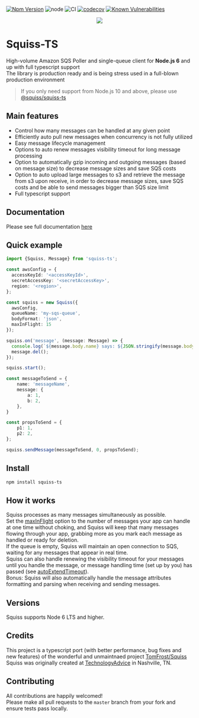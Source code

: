 [![Npm Version](https://img.shields.io/npm/v/@squiss/squiss-ts-bc.svg?style=popout)](https://www.npmjs.com/package/@squiss/squiss-ts-bc)
![node](https://img.shields.io/node/v-lts/@squiss/squiss-ts-bc)
![CI](https://github.com/PruvoNet/squiss-ts/workflows/CI/badge.svg?branch=master)
[![codecov](https://codecov.io/gh/PruvoNet/squiss-ts/branch/master/graph/badge.svg)](https://codecov.io/gh/PruvoNet/squiss-ts)
[![Known Vulnerabilities](https://snyk.io/test/github/PruvoNet/squiss-ts/badge.svg)](https://snyk.io/test/github/PruvoNet/squiss-ts)

<p align="center">
  <a href="https://squiss-ts.pruvo.com"><img src="https://github.com/PruvoNet/squiss-ts/blob/docs/source/images/logo.png?raw=true" /></a>
</p>

# Squiss-TS
High-volume Amazon SQS Poller and single-queue client for **Node.js 6** and up with full typescript support  
The library is production ready and is being stress used in a full-blown production environment

> If you only need support from Node.js 10 and above, please use [@squiss/squiss-ts](https://www.npmjs.com/package/@squiss/squiss-ts)

## Main features
- Control how many messages can be handled at any given point
- Efficiently auto pull new messages when concurrency is not fully utilized
- Easy message lifecycle management
- Options to auto renew messages visibility timeout for long message processing
- Option to automatically gzip incoming and outgoing messages (based on message size) to decrease message sizes and save SQS costs
- Option to auto upload large messages to s3 and retrieve the message from s3 upon receive, in order to decrease message sizes, save SQS costs and be able to send messages bigger than SQS size limit
- Full typescript support

## Documentation

Please see full documentation <a href="https://squiss-ts.pruvo.com">here</a>

## Quick example
```typescript
import {Squiss, Message} from 'squiss-ts';

const awsConfig = {
  accessKeyId: '<accessKeyId>',
  secretAccessKey: '<secretAccessKey>',
  region: '<region>',
};

const squiss = new Squiss({
  awsConfig,
  queueName: 'my-sqs-queue',
  bodyFormat: 'json',
  maxInFlight: 15
});

squiss.on('message', (message: Message) => {
  console.log(`${message.body.name} says: ${JSON.stringify(message.body.message)} and has attripute p1 with value ${message.attributes.p1}`);
  message.del();
});

squiss.start();

const messageToSend = {
    name: 'messageName',
    message: {
        a: 1,
        b: 2,
    },
}

const propsToSend = {
    p1: 1,
    p2: 2,
};

squiss.sendMessage(messageToSend, 0, propsToSend);
```

## Install
```bash
npm install squiss-ts
```

## How it works
Squiss processes as many messages simultaneously as possible.  
Set the [maxInFlight](https://squiss-ts.pruvo.com/#squiss-class-constructor-options-polling-options-maxinflight) option to the number of messages your app can handle at one time without choking, and Squiss will keep
that many messages flowing through your app, grabbing more as you mark each message as handled or ready for deletion.  
If the queue is empty, Squiss will maintain an open connection to SQS, waiting for any messages that appear in real time.  
Squiss can also handle renewing the visibility timeout for your messages until you handle the message, or message handling time
(set up by you) has passed (see [autoExtendTimeout](https://squiss-ts.pruvo.com/#squiss-class-constructor-options-auto-extend-options-autoextendtimeout)).  
Bonus: Squiss will also automatically handle the message attributes formatting and parsing when receiving and sending messages.

## Versions
Squiss supports Node 6 LTS and higher.

## Credits
This project is a typescript port (with better performance, bug fixes and new features) of the wonderful and unmaintnaed project [TomFrost/Squiss](https://www.github.com/TomFrost/Squiss)  
Squiss was originally created at [TechnologyAdvice](http://www.technologyadvice.com) in Nashville, TN.

## Contributing

All contributions are happily welcomed!  
Please make all pull requests to the `master` branch from your fork and ensure tests pass locally.
